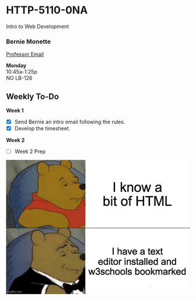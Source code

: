 # HTTP-5110-0NA

Intro to Web Development

### Bernie Monette

[Professor Email](mailto:bernie.monette@humber.ca)

**Monday**  
10:45a-1:25p  
NO LB-126

## Weekly To-Do

**Week 1**
- [x] Send Bernie an intro email following the rules.
- [x] Develop the timesheet.

**Week 2**
- [ ] Week 2 Prep


![Intro Meme](_readme/winniehtml.jpg)